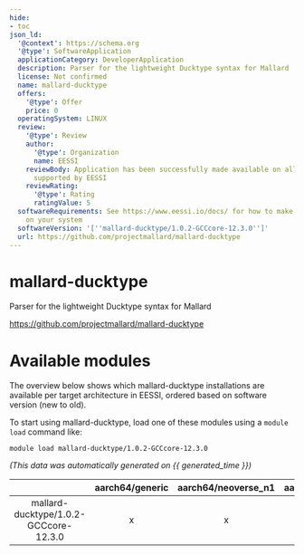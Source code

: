 ```yaml
---
hide:
- toc
json_ld:
  '@context': https://schema.org
  '@type': SoftwareApplication
  applicationCategory: DeveloperApplication
  description: Parser for the lightweight Ducktype syntax for Mallard
  license: Not confirmed
  name: mallard-ducktype
  offers:
    '@type': Offer
    price: 0
  operatingSystem: LINUX
  review:
    '@type': Review
    author:
      '@type': Organization
      name: EESSI
    reviewBody: Application has been successfully made available on all architectures
      supported by EESSI
    reviewRating:
      '@type': Rating
      ratingValue: 5
  softwareRequirements: See https://www.eessi.io/docs/ for how to make EESSI available
    on your system
  softwareVersion: '[''mallard-ducktype/1.0.2-GCCcore-12.3.0'']'
  url: https://github.com/projectmallard/mallard-ducktype
---
```


mallard-ducktype
================


Parser for the lightweight Ducktype syntax for Mallard

https://github.com/projectmallard/mallard-ducktype
# Available modules


The overview below shows which mallard-ducktype installations are available per target architecture in EESSI, ordered based on software version (new to old).

To start using mallard-ducktype, load one of these modules using a `module load` command like:

```shell
module load mallard-ducktype/1.0.2-GCCcore-12.3.0
```

*(This data was automatically generated on {{ generated_time }})*  

| |aarch64/generic|aarch64/neoverse_n1|aarch64/neoverse_v1|x86_64/generic|x86_64/amd/zen2|x86_64/amd/zen3|x86_64/amd/zen4|x86_64/intel/haswell|x86_64/intel/sapphirerapids|x86_64/intel/skylake_avx512|
| :---: | :---: | :---: | :---: | :---: | :---: | :---: | :---: | :---: | :---: | :---: |
|mallard-ducktype/1.0.2-GCCcore-12.3.0|x|x|x|x|x|x|x|x|x|x|
